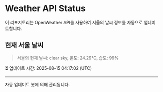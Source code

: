 
# Weather API Status

이 리포지토리는 OpenWeather API를 사용하여 서울의 날씨 정보를 자동으로 업데이트합니다.

## 현재 서울 날씨
> 서울의 현재 날씨: clear sky, 온도: 24.29°C, 습도: 99%

⏳ 업데이트 시간: 2025-08-15 04:17:02 (UTC)

---
자동 업데이트 봇에 의해 관리됩니다.
